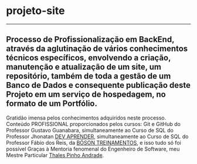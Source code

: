 #  **projeto-site**
***

## Processo de Profissionalização em BackEnd, através da aglutinação de vários conhecimentos técnicos específicos, envolvendo a criação, manutenção e atualização de um site, um repositório, também de toda a gestão de um Banco de Dados e consequente publicação deste Projeto em um serviço de hospedagem, no formato de um Portfólio.

Gratidão imensa pelos conhecimentos adquiridos neste processo. Conteúdo PROFISSIONAL proporcionados pelos cursos:
Git e GitHub do Professor Gustavo Guanabara, 
simultaneamente ao Curso de SQL do Professor Jhonatan [DEV APRENDER](https://www.youtube.com/watch?v=rX2I7OjLqWE&t=1202s), 
simultaneamente ao Curso de SQL do Professor Fábio dos Reis, da [BÓSON TREINAMENTOS](https://www.youtube.com/playlist?list=PLUVQYtT4sZlIqKQrchkega1tizlz9OmRo),
e isso tudo só foi possível Graças à Mentoria fenomenal do Engenheiro de Software, meu Mestre Particular [Thales Pinho Andrade](https://www.instagram.com/thalespa/).
